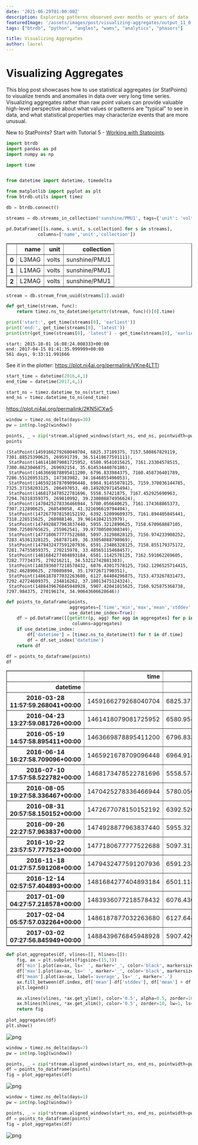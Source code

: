 ```yaml
---
date: '2021-06-29T01:00:00Z'
description: Exploring patterns observed over months or years of data
featuredImage: '/assets/images/post/visualizing-aggregates/output_11_0.png'
tags: ["btrdb", "python", "angles", "wams", "analytics", "phasors"]

title: Visualizing Aggregates
author: laurel
---
```



# Visualizing Aggregates

This blog post showcases how to use statistical aggregates (or StatPoints) to visualize trends and anomalies in data over very long time series. Visualizing aggregates rather than raw point values can provide valuable high-level perspective about what values or patterns are "typical" to see in data, and what statistical properties may characterize events that are more unusual.

New to StatPoints? Start with Tutorial 5 - [Working with Statpoints](https://github.com/PingThingsIO/ni4ai-notebooks/blob/main/tutorials/5%20-%20Working%20with%20StatPoints.ipynb).


```python
import btrdb
import pandas as pd
import numpy as np

import time


from datetime import datetime, timedelta

from matplotlib import pyplot as plt
from btrdb.utils import timez

db = btrdb.connect()
```


```python
streams = db.streams_in_collection('sunshine/PMU1', tags={'unit': 'volts'})

pd.DataFrame([[s.name, s.unit, s.collection] for s in streams],
            columns=['name','unit','collection'])
```




<div>
<style scoped>
    .dataframe tbody tr th:only-of-type {
        vertical-align: middle;
    }

    .dataframe tbody tr th {
        vertical-align: top;
    }

    .dataframe thead th {
        text-align: right;
    }
</style>
<table border="1" class="dataframe">
  <thead>
    <tr style="text-align: right;">
      <th></th>
      <th>name</th>
      <th>unit</th>
      <th>collection</th>
    </tr>
  </thead>
  <tbody>
    <tr>
      <th>0</th>
      <td>L3MAG</td>
      <td>volts</td>
      <td>sunshine/PMU1</td>
    </tr>
    <tr>
      <th>1</th>
      <td>L1MAG</td>
      <td>volts</td>
      <td>sunshine/PMU1</td>
    </tr>
    <tr>
      <th>2</th>
      <td>L2MAG</td>
      <td>volts</td>
      <td>sunshine/PMU1</td>
    </tr>
  </tbody>
</table>
</div>




```python
stream = db.stream_from_uuid(streams[1].uuid)

def get_time(stream, func):
    return timez.ns_to_datetime(getattr(stream, func)()[0].time)

print('start:', get_time(streams[0], 'earliest'))
print('end:', get_time(streams[0], 'latest'))
print(str(get_time(streams[0], 'latest') - get_time(streams[0], 'earliest')))
```

    start: 2015-10-01 16:08:24.008333+00:00
    end: 2017-04-15 01:41:35.999999+00:00
    561 days, 9:33:11.991666


See it in the plotter: https://plot.ni4ai.org/permalink/VKne4LTTl


```python
start_time = datetime(2016,4,1)
end_time = datetime(2017,4,1)

start_ns = timez.datetime_to_ns(start_time)
end_ns = timez.datetime_to_ns(end_time)
```

https://plot.ni4ai.org/permalink/2KN5iCXw5


```python
window = timez.ns_delta(days=30)
pw = int(np.log2(window))

points, _ = zip(*stream.aligned_windows(start_ns, end_ns, pointwidth=pw))
points
```




    (StatPoint(1459166279268040704, 6825.37109375, 7157.580867829119, 7301.88525390625, 269591739, 36.51418677591111),
     StatPoint(1461418079081725952, 6580.9541015625, 7161.23304578515, 7300.8623046875, 269692154, 35.61453444076186),
     StatPoint(1463669878895411200, 6796.833984375, 7160.458736401789, 7286.55126953125, 147383982, 34.1646855496053),
     StatPoint(1465921678709096448, 6964.91455078125, 7159.378036144785, 7325.37158203125, 206497053, 40.14920297145494),
     StatPoint(1468173478522781696, 5558.57421875, 7167.452925690963, 7294.76318359375, 269810992, 39.238088874956624),
     StatPoint(1470425278336466944, 5780.056640625, 7161.174368865373, 7307.212890625, 268549058, 41.321696619794494),
     StatPoint(1472677078150152192, 6392.52099609375, 7161.894405845441, 7318.228515625, 268988146, 39.96141042153979),
     StatPoint(1474928877963837440, 5955.3212890625, 7158.670968887105, 7300.72509765625, 255962541, 39.97700500308349),
     StatPoint(1477180677777522688, 5097.31298828125, 7156.974233908252, 7283.45361328125, 268787149, 36.33054088798969),
     StatPoint(1479432477591207936, 6591.23486328125, 7158.855179375172, 7281.74755859375, 270215978, 33.48565115468457),
     StatPoint(1481684277404893184, 6501.1142578125, 7162.591062269605, 7282.77734375, 270216211, 34.53212742881303),
     StatPoint(1483936077218578432, 6076.43017578125, 7162.1296525714415, 7262.462890625, 270089894, 35.17972671790351),
     StatPoint(1486187877032263680, 6127.64404296875, 7153.473267831473, 7292.42724609375, 234816262, 37.10013475124324),
     StatPoint(1488439676845948928, 5907.42041015625, 7160.925875368738, 7297.984375, 270196174, 34.90643606628646))




```python
def points_to_dataframe(points, 
                        aggregates=['time','min','max','mean','stddev','count'],
                        use_datetime_index=True):
    df = pd.DataFrame([[getattr(p, agg) for agg in aggregates] for p in points],
                         columns=aggregates)
    if use_datetime_index:
        df['datetime'] = [timez.ns_to_datetime(t) for t in df.time]
        df = df.set_index('datetime')
    return df

df = points_to_dataframe(points)
df
```




<div>
<style scoped>
    .dataframe tbody tr th:only-of-type {
        vertical-align: middle;
    }

    .dataframe tbody tr th {
        vertical-align: top;
    }

    .dataframe thead th {
        text-align: right;
    }
</style>
<table border="1" class="dataframe">
  <thead>
    <tr style="text-align: right;">
      <th></th>
      <th>time</th>
      <th>min</th>
      <th>max</th>
      <th>mean</th>
      <th>stddev</th>
      <th>count</th>
    </tr>
    <tr>
      <th>datetime</th>
      <th></th>
      <th></th>
      <th></th>
      <th></th>
      <th></th>
      <th></th>
    </tr>
  </thead>
  <tbody>
    <tr>
      <th>2016-03-28 11:57:59.268041+00:00</th>
      <td>1459166279268040704</td>
      <td>6825.371094</td>
      <td>7301.885254</td>
      <td>7157.580868</td>
      <td>36.514187</td>
      <td>269591739</td>
    </tr>
    <tr>
      <th>2016-04-23 13:27:59.081726+00:00</th>
      <td>1461418079081725952</td>
      <td>6580.954102</td>
      <td>7300.862305</td>
      <td>7161.233046</td>
      <td>35.614534</td>
      <td>269692154</td>
    </tr>
    <tr>
      <th>2016-05-19 14:57:58.895411+00:00</th>
      <td>1463669878895411200</td>
      <td>6796.833984</td>
      <td>7286.551270</td>
      <td>7160.458736</td>
      <td>34.164686</td>
      <td>147383982</td>
    </tr>
    <tr>
      <th>2016-06-14 16:27:58.709096+00:00</th>
      <td>1465921678709096448</td>
      <td>6964.914551</td>
      <td>7325.371582</td>
      <td>7159.378036</td>
      <td>40.149203</td>
      <td>206497053</td>
    </tr>
    <tr>
      <th>2016-07-10 17:57:58.522782+00:00</th>
      <td>1468173478522781696</td>
      <td>5558.574219</td>
      <td>7294.763184</td>
      <td>7167.452926</td>
      <td>39.238089</td>
      <td>269810992</td>
    </tr>
    <tr>
      <th>2016-08-05 19:27:58.336467+00:00</th>
      <td>1470425278336466944</td>
      <td>5780.056641</td>
      <td>7307.212891</td>
      <td>7161.174369</td>
      <td>41.321697</td>
      <td>268549058</td>
    </tr>
    <tr>
      <th>2016-08-31 20:57:58.150152+00:00</th>
      <td>1472677078150152192</td>
      <td>6392.520996</td>
      <td>7318.228516</td>
      <td>7161.894406</td>
      <td>39.961410</td>
      <td>268988146</td>
    </tr>
    <tr>
      <th>2016-09-26 22:27:57.963837+00:00</th>
      <td>1474928877963837440</td>
      <td>5955.321289</td>
      <td>7300.725098</td>
      <td>7158.670969</td>
      <td>39.977005</td>
      <td>255962541</td>
    </tr>
    <tr>
      <th>2016-10-22 23:57:57.777523+00:00</th>
      <td>1477180677777522688</td>
      <td>5097.312988</td>
      <td>7283.453613</td>
      <td>7156.974234</td>
      <td>36.330541</td>
      <td>268787149</td>
    </tr>
    <tr>
      <th>2016-11-18 01:27:57.591208+00:00</th>
      <td>1479432477591207936</td>
      <td>6591.234863</td>
      <td>7281.747559</td>
      <td>7158.855179</td>
      <td>33.485651</td>
      <td>270215978</td>
    </tr>
    <tr>
      <th>2016-12-14 02:57:57.404893+00:00</th>
      <td>1481684277404893184</td>
      <td>6501.114258</td>
      <td>7282.777344</td>
      <td>7162.591062</td>
      <td>34.532127</td>
      <td>270216211</td>
    </tr>
    <tr>
      <th>2017-01-09 04:27:57.218578+00:00</th>
      <td>1483936077218578432</td>
      <td>6076.430176</td>
      <td>7262.462891</td>
      <td>7162.129653</td>
      <td>35.179727</td>
      <td>270089894</td>
    </tr>
    <tr>
      <th>2017-02-04 05:57:57.032264+00:00</th>
      <td>1486187877032263680</td>
      <td>6127.644043</td>
      <td>7292.427246</td>
      <td>7153.473268</td>
      <td>37.100135</td>
      <td>234816262</td>
    </tr>
    <tr>
      <th>2017-03-02 07:27:56.845949+00:00</th>
      <td>1488439676845948928</td>
      <td>5907.420410</td>
      <td>7297.984375</td>
      <td>7160.925875</td>
      <td>34.906436</td>
      <td>270196174</td>
    </tr>
  </tbody>
</table>
</div>




```python
def plot_aggregates(df, vlines=[], hlines=[]):
    fig, ax = plt.subplots(figsize=(15,3))
    df['min'].plot(ax=ax, ls=' ', marker='_', color='black', markersize=5, label='minimum')
    df['max'].plot(ax=ax, ls=' ', marker='_', color='black', markersize=5, label='maximum')
    df['mean'].plot(ax=ax, label='average', ls=' ', marker='.')
    ax.fill_between(df.index, df['mean']-df['stddev'], df['mean'] + df['stddev'], alpha=0.5, label=r'$+/- 1\times\sigma$')
    plt.legend()

    ax.vlines(vlines, *ax.get_ylim(), color='0.5', alpha=0.5, zorder=10, lw=3, label='events')
    ax.hlines(hlines, *ax.get_xlim(), color='0.5', zorder=10, lw=1, ls='--', label='threshold')
    return fig
    
plot_aggregates(df)
plt.show()
```


![png](/assets/images/post/visualizing-aggregates/output_9_0.png)



```python
window = timez.ns_delta(days=7)
pw = int(np.log2(window))

points, _ = zip(*stream.aligned_windows(start_ns, end_ns, pointwidth=pw))
df = points_to_dataframe(points)
fig = plot_aggregates(df)
```


![png](/assets/images/post/visualizing-aggregates/output_10_0.png)



```python
window = timez.ns_delta(days=1)
pw = int(np.log2(window))

points, _ = zip(*stream.aligned_windows(start_ns, end_ns, pointwidth=pw))
df = points_to_dataframe(points)
fig = plot_aggregates(df)
```


![png](/assets/images/post/visualizing-aggregates/output_11_0.png)



```python

```
